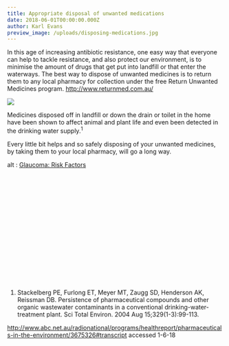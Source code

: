 ```yaml
---
title: Appropriate disposal of unwanted medications
date: 2018-06-01T00:00:00.000Z
author: Karl Evans
preview_image: /uploads/disposing-medications.jpg
---
```


In this age of increasing antibiotic resistance, one easy way that everyone can help to tackle resistance, and also protect our environment, is to minimise the amount of drugs that get put into landfill or that enter the waterways. The best way to dispose of unwanted medicines is to return them to any local pharmacy for collection under the free Return Unwanted Medicines program. http://www.returnmed.com.au/

![](logo.png)

Medicines disposed off in landfill or down the drain or toilet in the home have been shown to affect animal and plant life and even been detected in the drinking water supply.<sup>1</sup>

Every little bit helps and so safely disposing of your unwanted medicines, by taking them to your local pharmacy, will go a long way.

<div class="myWrapper" style="position: relative; padding-bottom: 56.25%; height: 0;"><!--[if IE]><iframe frameborder="0" type="text/html" src="https://www.youtube.com/embed/jt2Hn4nqd2A" width="100%" height="100%" style="position:absolute;top:0;left:0;width:100%;height:100%;"></iframe><![endif]--><!--[if !IE]> <--><object data="https://www.youtube.com/embed/jt2Hn4nqd2A" type="text/html" width="100%" height="100%" style="position:absolute;top:0;left:0;width:100%;height:100%;">  alt : <a href="https://www.youtube.com/embed/jt2Hn4nqd2A">Glaucoma: Risk Factors </a></object><!--> <![endif]--></div>

1. Stackelberg PE, Furlong ET, Meyer MT, Zaugg SD, Henderson AK, Reissman DB. Persistence of pharmaceutical compounds and other organic wastewater contaminants in a conventional drinking-water-treatment plant. Sci Total Environ. 2004 Aug 15;329(1-3):99-113.

http://www.abc.net.au/radionational/programs/healthreport/pharmaceuticals-in-the-environment/3675326#transcript accessed 1-6-18
